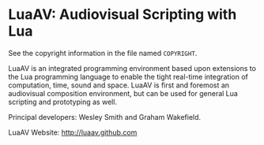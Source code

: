LuaAV: Audiovisual Scripting with Lua
======================================================================
See the copyright information in the file named `COPYRIGHT`.


LuaAV is an integrated programming environment based upon extensions to the Lua programming language to enable the tight real-time integration of computation, time, sound and space.  LuaAV is first and foremost an audiovisual composition environment, but can be used for general Lua scripting and prototyping as well.

Principal developers: Wesley Smith and Graham Wakefield.

LuaAV Website: http://luaav.github.com

